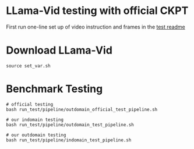 # LLama-Vid testing with official CKPT

First run one-line set up of video instruction and frames in the [test readme](https://github.com/RifleZhang/LLaVA-Hound-DPO/blob/main/llava_hound_dpo/test/README.md)

# Download LLama-Vid
```
source set_var.sh
```

# Benchmark Testing
```
# official testing 
bash run_test/pipeline/outdomain_official_test_pipeline.sh

# our indomain testing
bash run_test/pipeline/outdomain_test_pipeline.sh

# our outdomain testing
bash run_test/pipeline/indomain_test_pipeline.sh 
```
